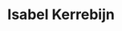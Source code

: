 ---
title: Isabel Kerrebijn
photo: Isabel.jpg
info: Research assistant
email: "%69%73%61%62%65%6C%2E%6B%65%72%72%65%62%69%6A%6E%40%6D%61%69%6C%2E%75%74%6F%72%6F%6E%74%6F%2E%63%61"
twitter: ikerrebijn
alumni: no
---